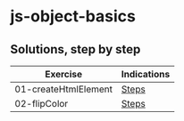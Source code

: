 # js-object-basics

## Solutions, step by step

| Exercise              | Indications   |
| --------------------- | ------------- |
| 01-createHtmlElement  | [Steps](/01-createHtmlElement.md)    |
| 02-flipColor          | [Steps](/02-flipColor.md)    |
